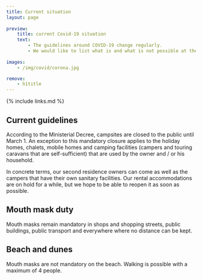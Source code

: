 ```yaml
---
title: Current situation
layout: page
    
preview:
    title: current Covid-19 situation
    text:
        - The guidelines around COVID-19 change regularly.
        - We would like to list what is and what is not possible at the moment, as well as all our precautions and guidelines.
        
images: 
    - /img/covid/corona.jpg

remove:
    - h1title
---
```


{% include links.md %}

## Current guidelines
According to the Ministerial Decree, campsites are closed to the public until March 1. An exception to this mandatory closure applies to the holiday homes, chalets, mobile homes and camping facilities (campers and touring caravans that are self-sufficient) that are used by the owner and / or his household.

In concrete terms, our second residence owners can come as well as the campers that have their own sanitary facilities. Our rental accommodations are on hold for a while, but we hope to be able to reopen it as soon as possible.

## Mouth mask duty
Mouth masks remain mandatory in shops and shopping streets, public buildings, public transport and everywhere where no distance can be kept.

## Beach and dunes
Mouth masks are not mandatory on the beach. Walking is possible with a maximum of 4 people.
